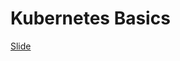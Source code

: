 # Kubernetes Basics
[Slide](https://docs.google.com/presentation/d/1AVHFPh1_D7gbWuXgfmlFWu2OOCFiOH41hw-g_zWXtxo/edit?usp=sharing)